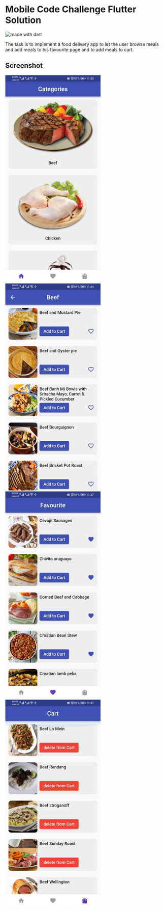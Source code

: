 # Mobile Code Challenge Flutter Solution

<img src="https://img.shields.io/badge/made%20with-dart-blue.svg" alt="made with dart">

The task is to implement a food delivery app to let the user browse meals and add meals to his favourite page and to add meals to cart.

## Screenshot
<img src="https://github.com/Abdullah-Jacksi/food_delivery_app_case_study/blob/master/screenshots/1.jpeg" width="300" /> <img src="https://github.com/Abdullah-Jacksi/food_delivery_app_case_study/blob/master/screenshots/2.jpeg" width="300" /> <img src="https://github.com/Abdullah-Jacksi/food_delivery_app_case_study/blob/master/screenshots/3.jpeg" width="300" /> <img src="https://github.com/Abdullah-Jacksi/food_delivery_app_case_study/blob/master/screenshots/4.jpeg" width="300" />

